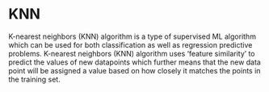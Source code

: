 # KNN
K-nearest neighbors (KNN) algorithm is a type of supervised ML algorithm which can be used for both classification as well as regression predictive problems. K-nearest neighbors (KNN) algorithm uses ‘feature similarity’ to predict the values of new datapoints which further means that the new data point will be assigned a value based on how closely it matches the points in the training set.
